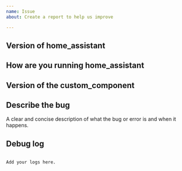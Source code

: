 ```yaml
---
name: Issue
about: Create a report to help us improve

---
```


<!-- Before you open a new issue, search through the existing issues to see if others have had the same problem.

Issues not containing the minimum requirements will be closed, because without this help is nearly impossible:

- Issues without a description (using the header is not good enough) will be closed.
- Issues without debug logging will be closed.

-->

## Version of home_assistant
<!-- If you upgraded to a new version, please also tell me your version.
-->

## How are you running home_assistant
<!-- Do you use HAOS, Docker, Podman, Kubernetes or a custom python installation? If yes please also tell the version. 
-->

## Version of the custom_component
<!-- If you are not using the newest version, download and try that before opening an issue
If you are unsure about the version check the const.py file.
-->

## Describe the bug
A clear and concise description of what the bug or error is and when it happens.


## Debug log

<!-- To enable debug logs add this to your config or ammend your config and restart home-assistant:

logger:
  default: error
  logs:
    custom_components.dwd_weather: debug

For further information on logging check this https://www.home-assistant.io/components/logger/ -->

```text

Add your logs here.

```